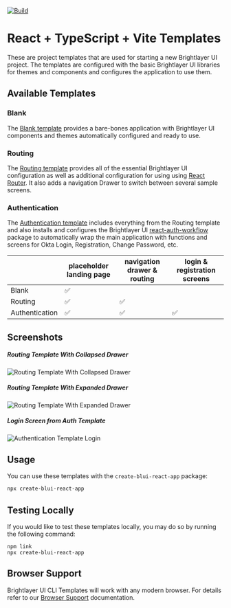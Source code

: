 [![Build](https://github.com/etn-ccis/blui-react-cli-templates/actions/workflows/blui-ci.yml/badge.svg?branch=master)](https://github.com/etn-ccis/blui-react-cli-templates/actions/workflows/blui-ci.yml)

# React + TypeScript + Vite Templates

These are project templates that are used for starting a new Brightlayer UI project. The templates are configured with the basic Brightlayer UI libraries for themes and components and configures the application to use them.

## Available Templates

### Blank

The [Blank template](https://github.com/etn-ccis/blui-react-cli-templates/blob/master/templates/blank-typescript/README.md) provides a bare-bones application with Brightlayer UI components and themes automatically configured and ready to use.

### Routing

The [Routing template](https://github.com/etn-ccis/blui-react-cli-templates/blob/master/templates/routing-typescript/README.md) provides all of the essential Brightlayer UI configuration as well as additional configuration for using using [React Router](https://reactrouter.com/). It also adds a navigation Drawer to switch between several sample screens.

### Authentication

The [Authentication template](https://github.com/etn-ccis/blui-react-cli-templates/blob/master/templates/authentication-typescript/README.md) includes everything from the Routing template and also installs and configures the Brightlayer UI [react-auth-workflow](https://www.npmjs.com/package/@brightlayer-ui/react-auth-workflow) package to automatically wrap the main application with functions and screens for Okta Login, Registration, Change Password, etc.

|                | placeholder landing page | navigation drawer & routing | login & registration screens |
| -------------- | ------------------------ | --------------------------- | ---------------------------- |
| Blank          | ✅                       |                             |                              |
| Routing        | ✅                       | ✅                          |                              |
| Authentication | ✅                       | ✅                          | ✅                           |

## Screenshots

##### Routing Template With Collapsed Drawer

![Routing Template With Collapsed Drawer](https://github.com/etn-ccis/blui-react-cli-templates/blob/master/images/routing.png)

##### Routing Template With Expanded Drawer

![Routing Template With Expanded Drawer](https://github.com/etn-ccis/blui-react-cli-templates/blob/master/images/routing-expanded.png)

##### Login Screen from Auth Template

![Authentication Template Login](https://github.com/etn-ccis/blui-react-cli-templates/blob/master/images/authentication.png)

## Usage

You can use these templates with the `create-blui-react-app` package:

```sh
npx create-blui-react-app
```

## Testing Locally

If you would like to test these templates locally, you may do so by running the following command:

```
npm link
npx create-blui-react-app
```

## Browser Support

Brightlayer UI CLI Templates will work with any modern browser. For details refer to our [Browser Support](https://brightlayer-ui.github.io/development/frameworks-web/react#browser-support) documentation.
